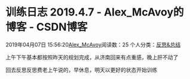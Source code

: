 # 训练日志 2019.4.7 - Alex_McAvoy的博客 - CSDN博客





2019年04月07日 15:56:20[Alex_McAvoy](https://me.csdn.net/u011815404)阅读数：25
个人分类：[反思&总结](https://blog.csdn.net/u011815404/article/category/7890816)









上午下午基本都按照昨天的规划完成，从济南回来有点重感，晚上肝不动了

回去反思反思费老上午说的，早休息，明天以更好的状态开始训练



